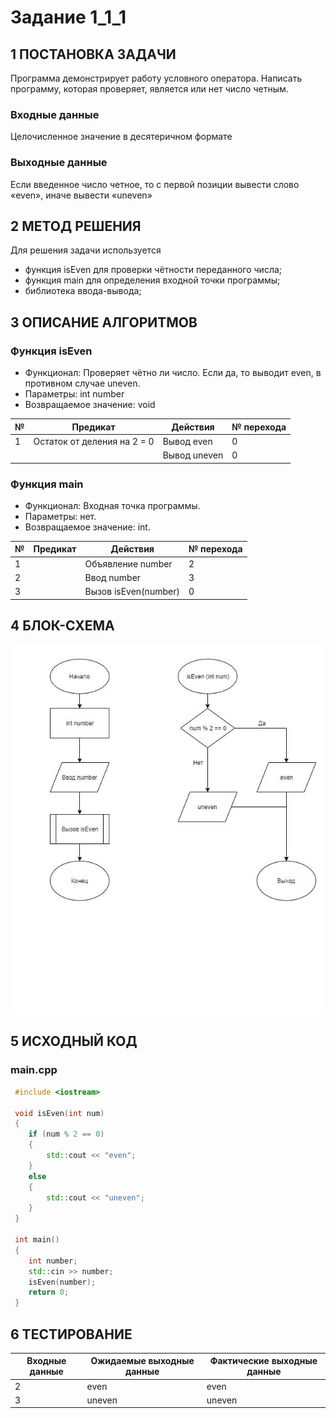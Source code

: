 # Задание 1_1_1

## 1 ПОСТАНОВКА ЗАДАЧИ

Программа демонстрирует работу условного оператора. Написать программу, которая проверяет, является или нет число четным.

### Входные данные
 Целочисленное значение в десятеричном формате

### Выходные данные
Если введенное число четное, то с первой позиции вывести слово «even», иначе вывести «uneven»

## 2 МЕТОД РЕШЕНИЯ
Для решения задачи используется
- функция isEven для проверки чётности переданного числа;
- функция main для определения входной точки программы;
- библиотека ввода-вывода;

## 3 ОПИСАНИЕ АЛГОРИТМОВ

### Функция isEven
- Функционал: Проверяет чётно ли число. Если да, то выводит even, в
 противном случае uneven.
- Параметры: int number
- Возвращаемое значение: void

| № | Предикат | Действия | № перехода |
| - | -------- | -------- | ---------- |
| 1 | Остаток от деления на 2 = 0 | Вывод even | 0 |
|   | | Вывод uneven | 0 |

### Функция main
- Функционал: Входная точка программы.
- Параметры: нет.
- Возвращаемое значение: int.

| № | Предикат | Действия | № перехода |
| - | -------- | -------- | ---------- |
| 1 | | Объявление number | 2 |
| 2 | | Ввод number | 3 |
| 3 | | Вызов isEven(number) | 0 |

## 4 БЛОК-СХЕМА

<img src='./assets/1_1_1_scheme.jpg' alt='block scheme'>

## 5 ИСХОДНЫЙ КОД

### main.cpp
```cpp
 #include <iostream>

 void isEven(int num)
 {
    if (num % 2 == 0)
    {
        std::cout << "even";
    }
    else
    {
        std::cout << "uneven";
    }
 }

 int main()
 {
    int number;
    std::cin >> number;
    isEven(number);
    return 0;
 }
 ```

 ## 6 ТЕСТИРОВАНИЕ
 | Входные данные | Ожидаемые выходные данные | Фактические выходные данные |
| -------- | -------- | ---------- |
| 2 | even | even |
| 3 | uneven | uneven |